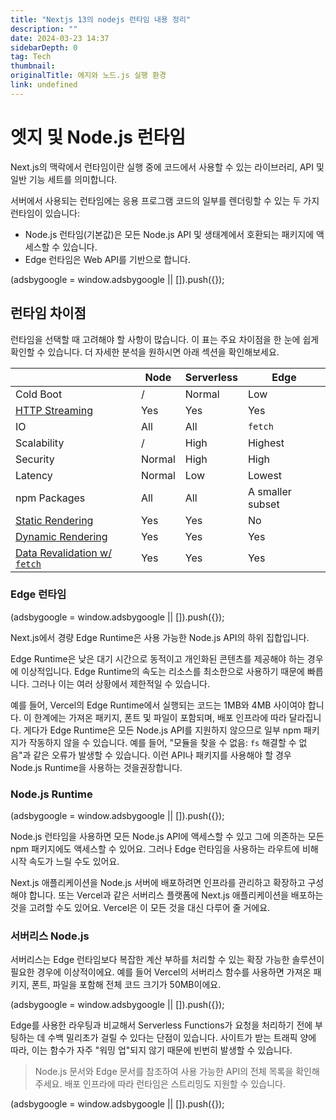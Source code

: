 ```yaml
---
title: "Nextjs 13의 nodejs 런타임 내용 정리"
description: ""
date: 2024-03-23 14:37
sidebarDepth: 0
tag: Tech
thumbnail:
originalTitle: 에지와 노드.js 실행 환경
link: undefined
---
```


# 엣지 및 Node.js 런타임

Next.js의 맥락에서 런타임이란 실행 중에 코드에서 사용할 수 있는 라이브러리, API 및 일반 기능 세트를 의미합니다.

서버에서 사용되는 런타임에는 응용 프로그램 코드의 일부를 렌더링할 수 있는 두 가지 런타임이 있습니다:

- Node.js 런타임(기본값)은 모든 Node.js API 및 생태계에서 호환되는 패키지에 액세스할 수 있습니다.
- Edge 런타임은 Web API를 기반으로 합니다.

<!-- ui-log 수평형 -->

<ins class="adsbygoogle"
      style="display:block"
      data-ad-client="ca-pub-4877378276818686"
      data-ad-slot="9743150776"
      data-ad-format="auto"
      data-full-width-responsive="true"></ins>
<component is="script">
(adsbygoogle = window.adsbygoogle || []).push({});
</component>

## 런타임 차이점

런타임을 선택할 때 고려해야 할 사항이 많습니다. 이 표는 주요 차이점을 한 눈에 쉽게 확인할 수 있습니다. 더 자세한 분석을 원하시면 아래 섹션을 확인해보세요.

|                                                                                                                                       | Node   | Serverless | Edge             |
| ------------------------------------------------------------------------------------------------------------------------------------- | ------ | ---------- | ---------------- |
| Cold Boot                                                                                                                             | /      | Normal     | Low              |
| [HTTP Streaming](/docs/app/building-your-application/routing/loading-ui-and-streaming)                                                | Yes    | Yes        | Yes              |
| IO                                                                                                                                    | All    | All        | `fetch`          |
| Scalability                                                                                                                           | /      | High       | Highest          |
| Security                                                                                                                              | Normal | High       | High             |
| Latency                                                                                                                               | Normal | Low        | Lowest           |
| npm Packages                                                                                                                          | All    | All        | A smaller subset |
| [Static Rendering](/docs/app/building-your-application/rendering/server-components#static-rendering-default)                          | Yes    | Yes        | No               |
| [Dynamic Rendering](/docs/app/building-your-application/rendering/server-components#dynamic-rendering)                                | Yes    | Yes        | Yes              |
| [Data Revalidation w/ `fetch`](/docs/app/building-your-application/data-fetching/fetching-caching-and-revalidating#revalidating-data) | Yes    | Yes        | Yes              |

### Edge 런타임

<!-- ui-log 수평형 -->

<ins class="adsbygoogle"
      style="display:block"
      data-ad-client="ca-pub-4877378276818686"
      data-ad-slot="9743150776"
      data-ad-format="auto"
      data-full-width-responsive="true"></ins>
<component is="script">
(adsbygoogle = window.adsbygoogle || []).push({});
</component>

Next.js에서 경량 Edge Runtime은 사용 가능한 Node.js API의 하위 집합입니다.

Edge Runtime은 낮은 대기 시간으로 동적이고 개인화된 콘텐츠를 제공해야 하는 경우에 이상적입니다. Edge Runtime의 속도는 리소스를 최소한으로 사용하기 때문에 빠릅니다. 그러나 이는 여러 상황에서 제한적일 수 있습니다.

예를 들어, Vercel의 Edge Runtime에서 실행되는 코드는 1MB와 4MB 사이여야 합니다. 이 한계에는 가져온 패키지, 폰트 및 파일이 포함되며, 배포 인프라에 따라 달라집니다. 게다가 Edge Runtime은 모든 Node.js API를 지원하지 않으므로 일부 npm 패키지가 작동하지 않을 수 있습니다. 예를 들어, "모듈을 찾을 수 없음: `fs` 해결할 수 없음"과 같은 오류가 발생할 수 있습니다. 이런 API나 패키지를 사용해야 할 경우 Node.js Runtime을 사용하는 것을권장합니다.

### Node.js Runtime

<!-- ui-log 수평형 -->

<ins class="adsbygoogle"
      style="display:block"
      data-ad-client="ca-pub-4877378276818686"
      data-ad-slot="9743150776"
      data-ad-format="auto"
      data-full-width-responsive="true"></ins>
<component is="script">
(adsbygoogle = window.adsbygoogle || []).push({});
</component>

Node.js 런타임을 사용하면 모든 Node.js API에 액세스할 수 있고 그에 의존하는 모든 npm 패키지에도 액세스할 수 있어요. 그러나 Edge 런타임을 사용하는 라우트에 비해 시작 속도가 느릴 수도 있어요.

Next.js 애플리케이션을 Node.js 서버에 배포하려면 인프라를 관리하고 확장하고 구성해야 합니다. 또는 Vercel과 같은 서버리스 플랫폼에 Next.js 애플리케이션을 배포하는 것을 고려할 수도 있어요. Vercel은 이 모든 것을 대신 다루어 줄 거에요.

### 서버리스 Node.js

서버리스는 Edge 런타임보다 복잡한 계산 부하를 처리할 수 있는 확장 가능한 솔루션이 필요한 경우에 이상적이에요. 예를 들어 Vercel의 서버리스 함수를 사용하면 가져온 패키지, 폰트, 파일을 포함해 전체 코드 크기가 50MB이에요.

<!-- ui-log 수평형 -->

<ins class="adsbygoogle"
      style="display:block"
      data-ad-client="ca-pub-4877378276818686"
      data-ad-slot="9743150776"
      data-ad-format="auto"
      data-full-width-responsive="true"></ins>
<component is="script">
(adsbygoogle = window.adsbygoogle || []).push({});
</component>

Edge를 사용한 라우팅과 비교해서 Serverless Functions가 요청을 처리하기 전에 부팅하는 데 수백 밀리초가 걸릴 수 있다는 단점이 있습니다. 사이트가 받는 트래픽 양에 따라, 이는 함수가 자주 "워밍 업"되지 않기 때문에 빈번히 발생할 수 있습니다.

> Node.js 문서와 Edge 문서를 참조하여 사용 가능한 API의 전체 목록을 확인해주세요. 배포 인프라에 따라 런타임은 스트리밍도 지원할 수 있습니다.

<!-- ui-log 수평형 -->

<ins class="adsbygoogle"
      style="display:block"
      data-ad-client="ca-pub-4877378276818686"
      data-ad-slot="9743150776"
      data-ad-format="auto"
      data-full-width-responsive="true"></ins>
<component is="script">
(adsbygoogle = window.adsbygoogle || []).push({});
</component>
